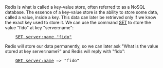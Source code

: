 Redis is what is called a key-value store, often referred to as a NoSQL
database. The essence of a key-value store is the ability to store some data,
called a value, inside a key. This data can later be retrieved only if we know
the exact key used to store it. We can use the command [SET](#help) to store the value
"fido" at key "server:name":

<pre>
    <a href="#run">SET server:name "fido"</a>
</pre>

Redis will store our data permanently, so we can later ask "What is the value
stored at key server:name?" and Redis will reply with "fido":

<pre>
    <a href="#run">GET server:name</a> => "fido"
</pre>
